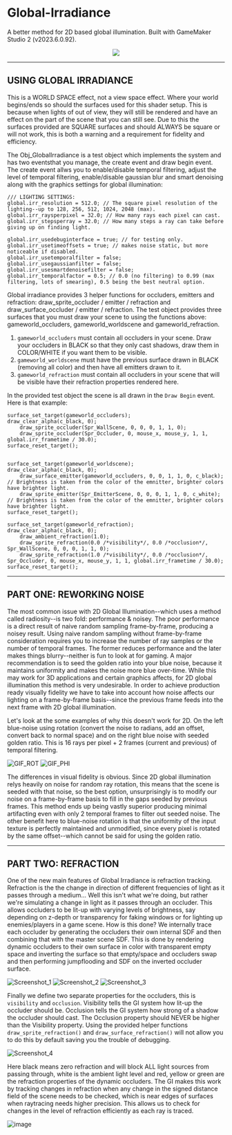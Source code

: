 # Global-Irradiance
A better method for 2D based global illumination. Built with GameMaker Studio 2 (v2023.6.0.92).

<p align="center">
  <img src="https://github.com/Yaazarai/Global-Irradiance/assets/7478702/5169b042-0485-4008-9061-cab933e1ab74" />
</p>

----

## USING GLOBAL IRRADIANCE

This is a WORLD SPACE effect, not a view space effect. Where your world begins/ends so should the surfaces used for this shader setup. This is because when lights of out of view, they will still be rendered and have an effect on the part of the scene that you can still see. Due to this the surfaces provided are SQUARE surfaces and should ALWAYS be square or will not work, this is both a warning and a requirement for fidelity and efficiency.

The Obj_GlobalIrradiance is a test object which implements the system and has two eventsthat you manage, the create event and draw begin event. The create event allws you to enable/disable temporal filtering, adjust the level of temporal filtering, enable/disable gaussian blur and smart denoising along with the graphics settings for global illumination:
```GML
/// LIGHTING SETTINGS:
global.irr_resolution = 512.0; // The square pixel resolution of the lighting--up to 128, 256, 512, 1024, 2048 (max).
global.irr_raysperpixel = 32.0; // How many rays each pixel can cast.
global.irr_stepsperray = 32.0; // How many steps a ray can take before giving up on finding light.

global.irr_usedebuginterface = true; // for testing only.
global.irr_usetimeoffsets = true; // makes noise static, but more noticeable if disabled.
global.irr_usetemporalfilter = false;
global.irr_usegaussianfilter = false;
global.irr_usesmartdenoisefilter = false;
global.irr_temporalfactor = 0.5; // 0.0 (no filtering) to 0.99 (max filtering, lots of smearing), 0.5 being the best neutral option.
```

Global irradiance provides 3 helper functions for occluders, emitters and refraction: draw_sprite_occluder / emitter / refraction and draw_surface_occluder / emitter / refraction. The test object provides three surfaces that you must draw your scene to using the functions above: gameworld_occluders, gameworld_worldscene and gameworld_refraction.

1. `gameworld_occluders` must contain all occluders in your scene. Draw your occluders in BLACK so that they only cast shadows, draw them in COLOR/WHITE if you want them to be visible.
2. `gameworld_worldscene` must have the previous surface drawn in BLACK (removing all color) and then have all emitters drawn to it.
3. `gameworld_refraction` must contain all occluders in your scene that will be visible have their refraction properties rendered here.

In the provided test object the scene is all drawn in the `Draw Begin` event. Here is that example:
```GML
surface_set_target(gameworld_occluders);
draw_clear_alpha(c_black, 0);
	draw_sprite_occluder(Spr_WallScene, 0, 0, 0, 1, 1, 0);
	draw_sprite_occluder(Spr_Occluder, 0, mouse_x, mouse_y, 1, 1, global.irr_frametime / 30.0);
surface_reset_target();


surface_set_target(gameworld_worldscene);
draw_clear_alpha(c_black, 0);
	draw_surface_emitter(gameworld_occluders, 0, 0, 1, 1, 0, c_black); // Brightness is taken from the color of the emnitter, brighter colors have brighter light.
	draw_sprite_emitter(Spr_EmitterScene, 0, 0, 0, 1, 1, 0, c_white); // Brightness is taken from the color of the emnitter, brighter colors have brighter light.
surface_reset_target();

surface_set_target(gameworld_refraction);
draw_clear_alpha(c_black, 0);
	draw_ambient_refraction(1.0);
	draw_sprite_refraction(0.0 /*visibility*/, 0.0 /*occlusion*/, Spr_WallScene, 0, 0, 0, 1, 1, 0);
	draw_sprite_refraction(1.0 /*visibility*/, 0.0 /*occlusion*/, Spr_Occluder, 0, mouse_x, mouse_y, 1, 1, global.irr_frametime / 30.0);
surface_reset_target();
```

----

## PART ONE: REWORKING NOISE
The most common issue with 2D Global Illumination--which uses a method called radiosity--is two fold: performance & noisey. The poor performance is a direct result of naive random sampling frame-by-frame, producing a noisey result. Using naive random sampling without frame-by-frame consideration requires you to increase the number of ray samples or the number of temporal frames. The former reduces performance and the later makes things blurry--neither is fun to look at for gaming. A major recommendation is to seed the golden ratio into your blue noise, because it maintains uniformity and makes the noise more blue over-time. While this may work for 3D applications and certain graphics affects, for 2D global illumination this method is very undesirable. In order to achieve production ready visually fidelity we have to take into account how noise affects our lighting on a frame-by-frame basis--since the previous frame feeds into the next frame with 2D global illumination.

Let's look at the some examples of why this doesn't work for 2D. On the left blue-noise using rotation (convert the noise to radians, add an offset, convert back to normal space) and on the right blue noise with seeded golden ratio. This is 16 rays per pixel + 2 frames (current and previous)  of temporal filtering.

![GIF_ROT](https://github.com/Yaazarai/Global-Irradiance/assets/7478702/f353e328-256c-4ffd-a188-5af9bba592cb)
![GIF_PHI](https://github.com/Yaazarai/Global-Irradiance/assets/7478702/0956e033-70f0-45be-aca6-ce75ef765529)

The differences in visual fidelity is obvious. Since 2D global illumination relys heavily on noise for random ray rotation, this means that the scene is seeded with that noise, so the best option, unsurprisingly is to modify our noise on a frame-by-frame basis to fill in the gaps seeded by previous frames. This method ends up being vastly superior producing minimal artifacting even with only 2 temporal frames to filter out seeded noise. The other benefit here to blue-noise rotation is that the uniformity of the input texture is perfectly maintained and unmodified, since every pixel is rotated by the same offset--which cannot be said for using the golden ratio.

----

## PART TWO: REFRACTION
One of the new main features of Global Irradiance is refraction tracking. Refraction is the the change in direction of different frequencies of light as it passes through a medium... Well this isn't what we're doing, but rather we're simulating a change in light as it passes through an occluder. This allows occluders to be lit-up with varying levels of brightness, say depending on z-depth or transparency for faking windows or for lighting up enemies/players in a game scene. How is this done? We internally trace each occluder by generating the occluders their own internal SDF and then combining that with the master scene SDF. This is done by rendering dynamic occluders to their own surface in color with transparent empty space and inverting the surface so that empty/space and occluders swap and then performing jumpflooding and SDF on the inverted occluder surface.

![Screenshot_1](https://github.com/Yaazarai/Global-Irradiance/assets/7478702/e11545b7-d6e9-42cc-b5c5-2dc65110a734)
![Screenshot_2](https://github.com/Yaazarai/Global-Irradiance/assets/7478702/ca44567b-ab0c-40b2-8c6c-2ae84c20243b)
![Screenshot_3](https://github.com/Yaazarai/Global-Irradiance/assets/7478702/52e8370e-2868-447f-ae2c-ae5af9c1bed1)


Finally we define two separate properties for the occluders, this is `visibility` and `occlusion`. Visibility tells the GI system how lit-up the occluder should be. Occlusion tells the GI system how strong of a shadow the occluder should cast. The Occlusion property should NEVER be higher than the Visibility property. Using the provided helper functions `draw_sprite_refraction()` and `draw_surface_refraction()` will not allow you to do this by default saving you the trouble of debugging.

![Screenshot_4](https://github.com/Yaazarai/Global-Irradiance/assets/7478702/145b3284-68c6-4d2b-8313-ce9924ea0758)

Here black means zero refraction and will block ALL light sources from passing through, white is the ambient light level and red, yellow or green are the refraction properties of the dynamic occluders. The GI makes this work by tracking changes in refraction when any change in the signed distance field of the scene needs to be checked, which is near edges of surfaces when raytracing needs higher precision. This allows us to check for changes in the level of refraction efficiently as each ray is traced.

![image](https://github.com/Yaazarai/Global-Irradiance/assets/7478702/7503553d-29ae-45d7-a99d-2eabd3d3ef49)

